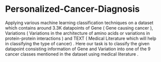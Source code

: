 # Personalized-Cancer-Diagnosis
Applying various machine learning classification techniques on a dataset which contains around 3.3K datapoints of Gene ( Gene causing cancer ), Variations ( Variations in the architecture of amino acids or variations in protein-protein interactions ) and TEXT ( Medical Literature which will help in classifying the type of cancer) . Here our task is to classify the given datapoint consisting information of Gene and Variation into one of the 9 cancer classes mentioned in the dataset  using medical literature .
